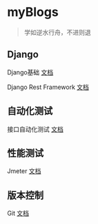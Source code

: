 # myBlogs

> 学如逆水行舟，不进则退

## Django

Django基础 [文档](/Django基础/)

Django Rest Framework [文档](/DRF/)





## 自动化测试

接口自动化测试 [文档](/接口自动化测试/)



## 性能测试

Jmeter [文档](/Jmeter/)



## 版本控制

Git [文档](/Git/)


